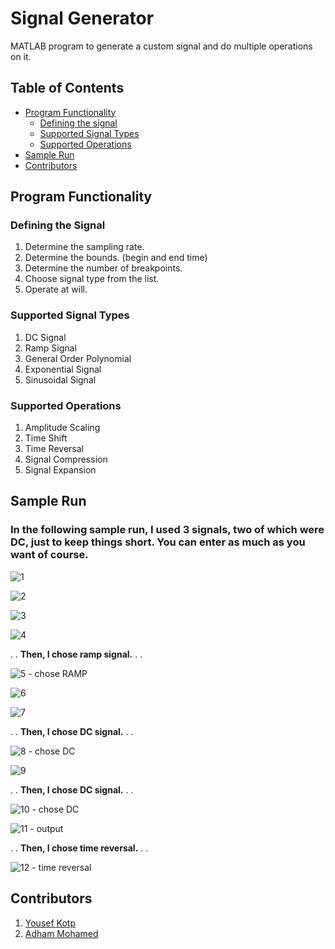 # Signal Generator
MATLAB program to generate a custom signal and do multiple operations on it.

## Table of Contents
* [Program Functionality](#program-functionality)
  - [Defining the signal](#defining-the-signal)
  - [Supported Signal Types](#supported-signal-types)
  - [Supported Operations](#supported-operations)
* [Sample Run](#sample-run)
* [Contributors](#contributors)


## Program Functionality
### Defining the Signal
1. Determine the sampling rate.
2. Determine the bounds. (begin and end time)
3. Determine the number of breakpoints.
4. Choose signal type from the list.
5. Operate at will.

### Supported Signal Types
1. DC Signal
2. Ramp Signal
3. General Order Polynomial
4. Exponential Signal
5. Sinusoidal Signal

### Supported Operations
1. Amplitude Scaling
2. Time Shift
3. Time Reversal
4. Signal Compression
5. Signal Expansion


## Sample Run

### In the following sample run, I used 3 signals, two of which were DC, just to keep things short. You can enter as much as you want of course.

![1](https://user-images.githubusercontent.com/90573502/149621682-23338811-80af-4744-90ef-516963b515e1.jpg)

![2](https://user-images.githubusercontent.com/90573502/149621685-437d48c1-90aa-4608-bcf5-68d3e3f08a29.jpg)

![3](https://user-images.githubusercontent.com/90573502/149621695-4f848e3c-ec89-4800-bde5-d5c36d5c2495.jpg)

![4](https://user-images.githubusercontent.com/90573502/149621697-b0caa5ce-7cf5-48a3-8d55-da38d1e1ed76.jpg)

.
.
**Then, I chose ramp signal.**
.
.

![5 - chose RAMP](https://user-images.githubusercontent.com/90573502/149621699-f09c9d9e-6c29-44d1-9fe8-2a6122361f4d.jpg)

![6](https://user-images.githubusercontent.com/90573502/149621732-0e0dbe00-0d4d-4abc-b71e-12a1a76af77c.jpg)

![7](https://user-images.githubusercontent.com/90573502/149621733-9f301af6-8650-4e38-bdee-4c8e3ab7b604.jpg)

.
.
**Then, I chose DC signal.**
.
.

![8 - chose DC](https://user-images.githubusercontent.com/90573502/149621734-7a04edb0-a588-4b74-9f15-421be721c2f8.jpg)

![9](https://user-images.githubusercontent.com/90573502/149621742-6a0542aa-6220-4fdb-9104-ec7f8b8eaccb.jpg)

.
.
**Then, I chose DC signal.**
.
.

![10 - chose DC](https://user-images.githubusercontent.com/90573502/149621743-39204153-66dd-4f28-8fee-046b7747d751.jpg)

![11 - output](https://user-images.githubusercontent.com/90573502/149621770-6648b4e1-2e86-4b94-8939-fa9593d1bdbb.jpg)

.
.
**Then, I chose time reversal.**
.
.

![12 - time reversal](https://user-images.githubusercontent.com/90573502/149621772-ca944ef9-5967-4390-b88b-b0cd854d1130.jpg)

## Contributors
1. [Yousef Kotp](https://github.com/yousefkotp)
2. [Adham Mohamed](https://github.com/adhammohamed1)
